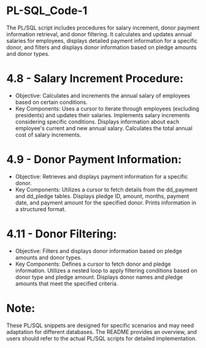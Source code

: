 # PL-SQL_Code-1
The PL/SQL script includes procedures for salary increment, donor payment information retrieval, and donor filtering. It calculates and updates annual salaries for employees, displays detailed payment information for a specific donor, and filters and displays donor information based on pledge amounts and donor types.

# 4.8 - Salary Increment Procedure:

- Objective:
Calculates and increments the annual salary of employees based on certain conditions.
- Key Components:
Uses a cursor to iterate through employees (excluding presidents) and updates their salaries.
Implements salary increments considering specific conditions.
Displays information about each employee's current and new annual salary.
Calculates the total annual cost of salary increments.
# 4.9 - Donor Payment Information:

- Objective:
Retrieves and displays payment information for a specific donor.
- Key Components:
Utilizes a cursor to fetch details from the dd_payment and dd_pledge tables.
Displays pledge ID, amount, months, payment date, and payment amount for the specified donor.
Prints information in a structured format.
# 4.11 - Donor Filtering:

- Objective:
Filters and displays donor information based on pledge amounts and donor types.
- Key Components:
Defines a cursor to fetch donor and pledge information.
Utilizes a nested loop to apply filtering conditions based on donor type and pledge amount.
Displays donor names and pledge amounts that meet the specified criteria.
# Note:

These PL/SQL snippets are designed for specific scenarios and may need adaptation for different databases.
The README provides an overview, and users should refer to the actual PL/SQL scripts for detailed implementation.
